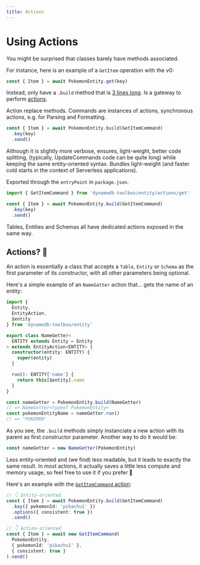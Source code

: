 ```yaml
---
title: Actions
---
```


# Using Actions

You might be surprised that classes barely have methods associated.

For instance, here is an example of a `GetItem` operation with the v0:

```ts
const { Item } = await PokemonEntity.get(key)
```

Instead, only have a `.build` method that is [3 lines long](TODO). Is a gateway to perform [actions](#actions-).

Action replace methods. Commands are instances of actions, synchronous actions, e.g. for Parsing and Formatting.

```ts
const { Item } = await PokemonEntity.build(GetItemCommand)
  .key(key)
  .send()
```

Although it is slightly more verbose, ensures, light-weight, better code splitting, (typically, UpdateCommands code can be quite long) while keeping the same entity-oriented syntax. Bundles light-weight (and faster cold starts in the context of Serverless applications).

Exported through the `entryPoint` in `package.json`.

```ts
import { GetItemCommand } from 'dynamodb-toolbox/entity/actions/get'

const { Item } = await PokemonEntity.build(GetItemCommand)
  .key(key)
  .send()
```

Tables, Entities and Schemas all have dedicated actions exposed in the same way.

## Actions? 🤔

An action is essentially a class that accepts a `Table`, `Entity` or `Schema` as the first parameter of its constructor, with all other parameters being optional.

Here's a simple example of an `NameGatter` action that... gets the name of an entity:

```ts
import {
  Entity,
  EntityAction,
  $entity
} from 'dynamodb-toolbox/entity'

export class NameGetter<
  ENTITY extends Entity = Entity
> extends EntityAction<ENTITY> {
  constructor(entity: ENTITY) {
    super(entity)
  }

  run(): ENTITY['name'] {
    return this[$entity].name
  }
}

const nameGetter = PokemonEntity.build(NameGetter)
// => NameGetter<typeof PokemonEntity>
const pokemonEntityName = nameGetter.run()
// => "POKEMON"
```

As you see, the `.build` methods simply instanciate a new action with its parent as first constructor parameter. Another way to do it would be:

```ts
const nameGetter = new NameGetter(PokemonEntity)
```

Less entity-oriented and (we find) less readable, but it leads to exactly the same result. In most actions, it actually saves a little less compute and memory usage, so feel free to use it if you prefer 🙌

Here's an example with the [`GetItemCommand` action](/docs/entities/actions/get-item):

```ts
// 👇 Entity-oriented
const { Item } = await PokemonEntity.build(GetItemCommand)
  .key({ pokemonId: 'pikachu1' })
  .options({ consistent: true })
  .send()

// 👇 Action-oriented
const { Item } = await new GetItemCommand(
  PokemonEntity,
  { pokemonId: 'pikachu1' },
  { consistent: true }
).send()
```
